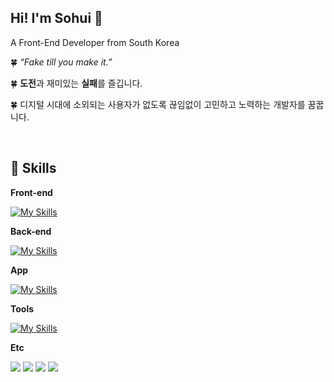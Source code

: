 ## Hi! I'm Sohui 👋
A Front-End Developer from South Korea

🍀 *“Fake till you make it.”* 

🍀 **도전**과 재미있는 **실패**를 즐깁니다.

🍀 디지털 시대에 소외되는 사용자가 없도록 끊임없이 고민하고 노력하는 개발자를 꿈꿉니다.

<br>

🌊 Skills
-------------
**Front-end** <br>

[![My Skills](https://skillicons.dev/icons?i=react,js,ts,html,css,styledcomponents&theme=light)](https://skillicons.dev)
<br>

**Back-end** <br>

[![My Skills](https://skillicons.dev/icons?i=next,java,spring,mysql,php)](https://skillicons.dev)
<br>

**App** <br>

[![My Skills](https://skillicons.dev/icons?i=flutter,dart,androidstudio&theme=light)](https://skillicons.dev)
<br>

**Tools** <br>

[![My Skills](https://skillicons.dev/icons?i=vscode,idea,eclipse)](https://skillicons.dev)
<br>

**Etc** <br>
<p>
  <img src="https://img.shields.io/badge/github-181717?style=for-the-badge&logo=github&logoColor=white"/>
  <img src="https://img.shields.io/badge/Slack-4A154B?style=for-the-badge&logo=Slack&logoColor=white"/>
  <img src="https://img.shields.io/badge/notion-000000?style=for-the-badge&logo=notion&logoColor=white"/>
  <img src="https://img.shields.io/badge/figma-F24E1E?style=for-the-badge&logo=figma&logoColor=white"/>
</p>
